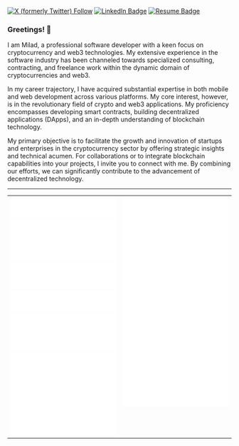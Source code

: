 
[![X (formerly Twitter) Follow](https://img.shields.io/badge/follow-%40nekofar-ffffff?logo=x&style=flat)](https://x.com/nekofar)
[![LinkedIn Badge](https://img.shields.io/badge/LinkedIn-Profile-informational?style=flat&logo=linkedin&logoColor=white&color=0D76A8)](https://www.linkedin.com/in/nekofar/)
[![Resume Badge](https://img.shields.io/badge/CV-Resume-informational?style=flat&logo=book&logoColor=white&color=important)](https://github.com/nekofar/resume)

### Greetings! 👋

I am Milad, a professional software developer with a keen focus on cryptocurrency and web3 technologies. My extensive experience in the software industry has been channeled towards specialized consulting, contracting, and freelance work within the dynamic domain of cryptocurrencies and web3.

In my career trajectory, I have acquired substantial expertise in both mobile and web development across various platforms. My core interest, however, is in the revolutionary field of crypto and web3 applications. My proficiency encompasses developing smart contracts, building decentralized applications (DApps), and an in-depth understanding of blockchain technology.

My primary objective is to facilitate the growth and innovation of startups and enterprises in the cryptocurrency sector by offering strategic insights and technical acumen. For collaborations or to integrate blockchain capabilities into your projects, I invite you to connect with me. By combining our efforts, we can significantly contribute to the advancement of decentralized technology.

---

<table cellspacing="0" cellpadding="0">
  <tbody>
    <tr>
      <td width="50%" valign="top">
        <img src="https://github.com/nekofar/nekofar/blob/master/assets/metrics.base.header.svg">
        <img src="https://github.com/nekofar/nekofar/blob/master/assets/metrics.base.activity-community.svg">
        <img src="https://github.com/nekofar/nekofar/blob/master/assets/metrics.base.repositories.svg">
        <img src="https://github.com/nekofar/nekofar/blob/master/assets/metrics.plugin.stackoverflow.svg">
        <img src="https://github.com/nekofar/nekofar/blob/master/assets/metrics.plugin.languages.svg">
        <img src="https://github.com/nekofar/nekofar/blob/master/assets/metrics.plugin.followup.svg">
      </td>
      <td width="50%" valign="top">
        <img src="https://github.com/nekofar/nekofar/blob/master/assets/metrics.plugin.achievements.svg">
      </td>
    </tr>
  </tbody>
</table>


